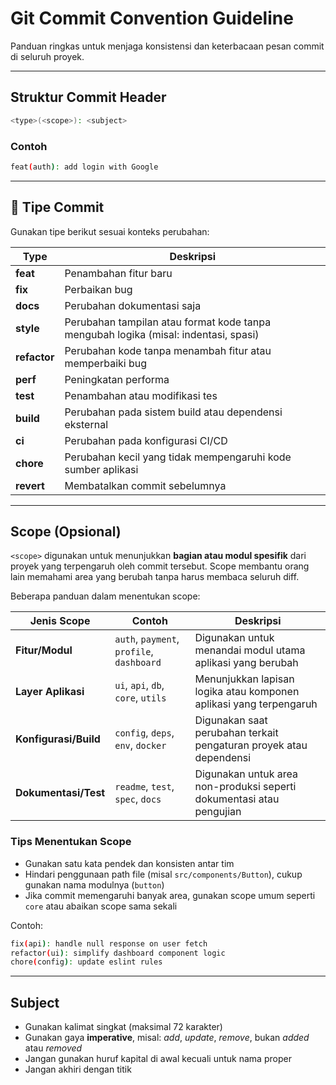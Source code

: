 # Git Commit Convention Guideline

Panduan ringkas untuk menjaga konsistensi dan keterbacaan pesan commit di seluruh proyek.

---

## Struktur Commit Header

```bash
<type>(<scope>): <subject>
```

### Contoh

```bash
feat(auth): add login with Google
```

---

## 🔖 Tipe Commit

Gunakan tipe berikut sesuai konteks perubahan:

| Type         | Deskripsi                                                                           |
| ------------ | ----------------------------------------------------------------------------------- |
| **feat**     | Penambahan fitur baru                                                               |
| **fix**      | Perbaikan bug                                                                       |
| **docs**     | Perubahan dokumentasi saja                                                          |
| **style**    | Perubahan tampilan atau format kode tanpa mengubah logika (misal: indentasi, spasi) |
| **refactor** | Perubahan kode tanpa menambah fitur atau memperbaiki bug                            |
| **perf**     | Peningkatan performa                                                                |
| **test**     | Penambahan atau modifikasi tes                                                      |
| **build**    | Perubahan pada sistem build atau dependensi eksternal                               |
| **ci**       | Perubahan pada konfigurasi CI/CD                                                    |
| **chore**    | Perubahan kecil yang tidak mempengaruhi kode sumber aplikasi                        |
| **revert**   | Membatalkan commit sebelumnya                                                       |

---

## Scope (Opsional)

`<scope>` digunakan untuk menunjukkan **bagian atau modul spesifik** dari proyek yang terpengaruh oleh commit tersebut. Scope membantu orang lain memahami area yang berubah tanpa harus membaca seluruh diff.

Beberapa panduan dalam menentukan scope:

| Jenis Scope           | Contoh                                    | Deskripsi                                                            |
| --------------------- | ----------------------------------------- | -------------------------------------------------------------------- |
| **Fitur/Modul**       | `auth`, `payment`, `profile`, `dashboard` | Digunakan untuk menandai modul utama aplikasi yang berubah           |
| **Layer Aplikasi**    | `ui`, `api`, `db`, `core`, `utils`        | Menunjukkan lapisan logika atau komponen aplikasi yang terpengaruh   |
| **Konfigurasi/Build** | `config`, `deps`, `env`, `docker`         | Digunakan saat perubahan terkait pengaturan proyek atau dependensi   |
| **Dokumentasi/Test**  | `readme`, `test`, `spec`, `docs`          | Digunakan untuk area non-produksi seperti dokumentasi atau pengujian |

### Tips Menentukan Scope

* Gunakan satu kata pendek dan konsisten antar tim
* Hindari penggunaan path file (misal `src/components/Button`), cukup gunakan nama modulnya (`button`)
* Jika commit memengaruhi banyak area, gunakan scope umum seperti `core` atau abaikan scope sama sekali

Contoh:

```bash
fix(api): handle null response on user fetch
refactor(ui): simplify dashboard component logic
chore(config): update eslint rules
```

---

## Subject

* Gunakan kalimat singkat (maksimal 72 karakter)
* Gunakan gaya **imperative**, misal: *add*, *update*, *remove*, bukan *added* atau *removed*
* Jangan gunakan huruf kapital di awal kecuali untuk nama proper
* Jangan akhiri dengan titik

